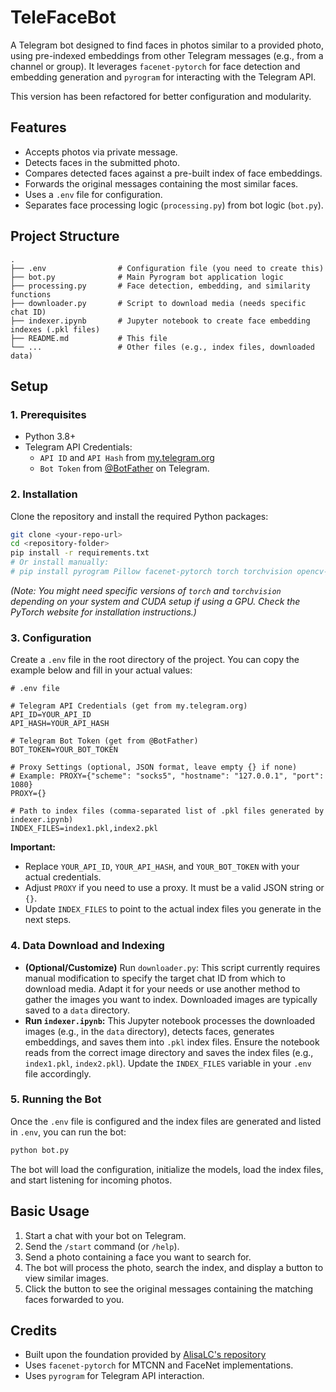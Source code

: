 # TeleFaceBot

A Telegram bot designed to find faces in photos similar to a provided photo, using pre-indexed embeddings from other Telegram messages (e.g., from a channel or group). It leverages `facenet-pytorch` for face detection and embedding generation and `pyrogram` for interacting with the Telegram API.

This version has been refactored for better configuration and modularity.

## Features

*   Accepts photos via private message.
*   Detects faces in the submitted photo.
*   Compares detected faces against a pre-built index of face embeddings.
*   Forwards the original messages containing the most similar faces.
*   Uses a `.env` file for configuration.
*   Separates face processing logic (`processing.py`) from bot logic (`bot.py`).

## Project Structure

```
.
├── .env                # Configuration file (you need to create this)
├── bot.py              # Main Pyrogram bot application logic
├── processing.py       # Face detection, embedding, and similarity functions
├── downloader.py       # Script to download media (needs specific chat ID)
├── indexer.ipynb       # Jupyter notebook to create face embedding indexes (.pkl files)
├── README.md           # This file
└── ...                 # Other files (e.g., index files, downloaded data)
```

## Setup

### 1. Prerequisites

*   Python 3.8+
*   Telegram API Credentials:
    *   `API ID` and `API Hash` from [my.telegram.org](https://my.telegram.org/apps)
    *   `Bot Token` from [@BotFather](https://t.me/BotFather) on Telegram.

### 2. Installation

Clone the repository and install the required Python packages:

```bash
git clone <your-repo-url>
cd <repository-folder>
pip install -r requirements.txt 
# Or install manually:
# pip install pyrogram Pillow facenet-pytorch torch torchvision opencv-python python-dotenv numpy
```
*(Note: You might need specific versions of `torch` and `torchvision` depending on your system and CUDA setup if using a GPU. Check the PyTorch website for installation instructions.)*

### 3. Configuration

Create a `.env` file in the root directory of the project. You can copy the example below and fill in your actual values:

```dotenv
# .env file

# Telegram API Credentials (get from my.telegram.org)
API_ID=YOUR_API_ID
API_HASH=YOUR_API_HASH

# Telegram Bot Token (get from @BotFather)
BOT_TOKEN=YOUR_BOT_TOKEN

# Proxy Settings (optional, JSON format, leave empty {} if none)
# Example: PROXY={"scheme": "socks5", "hostname": "127.0.0.1", "port": 1080}
PROXY={}

# Path to index files (comma-separated list of .pkl files generated by indexer.ipynb)
INDEX_FILES=index1.pkl,index2.pkl 
```

**Important:**
*   Replace `YOUR_API_ID`, `YOUR_API_HASH`, and `YOUR_BOT_TOKEN` with your actual credentials.
*   Adjust `PROXY` if you need to use a proxy. It must be a valid JSON string or `{}`.
*   Update `INDEX_FILES` to point to the actual index files you generate in the next steps.

### 4. Data Download and Indexing

*   **(Optional/Customize)** Run `downloader.py`: This script currently requires manual modification to specify the target chat ID from which to download media. Adapt it for your needs or use another method to gather the images you want to index. Downloaded images are typically saved to a `data` directory.
*   **Run `indexer.ipynb`:** This Jupyter notebook processes the downloaded images (e.g., in the `data` directory), detects faces, generates embeddings, and saves them into `.pkl` index files. Ensure the notebook reads from the correct image directory and saves the index files (e.g., `index1.pkl`, `index2.pkl`). Update the `INDEX_FILES` variable in your `.env` file accordingly.

### 5. Running the Bot

Once the `.env` file is configured and the index files are generated and listed in `.env`, you can run the bot:

```bash
python bot.py
```

The bot will load the configuration, initialize the models, load the index files, and start listening for incoming photos.

## Basic Usage

1.  Start a chat with your bot on Telegram.
2.  Send the `/start` command (or `/help`).
3.  Send a photo containing a face you want to search for.
4.  The bot will process the photo, search the index, and display a button to view similar images.
5.  Click the button to see the original messages containing the matching faces forwarded to you.

## Credits

*   Built upon the foundation provided by [AlisaLC's repository]([https://github.com/AlisaLC](https://github.com/AlisaLC/FaceGalleryTelegramBot))
*   Uses `facenet-pytorch` for MTCNN and FaceNet implementations.
*   Uses `pyrogram` for Telegram API interaction.

